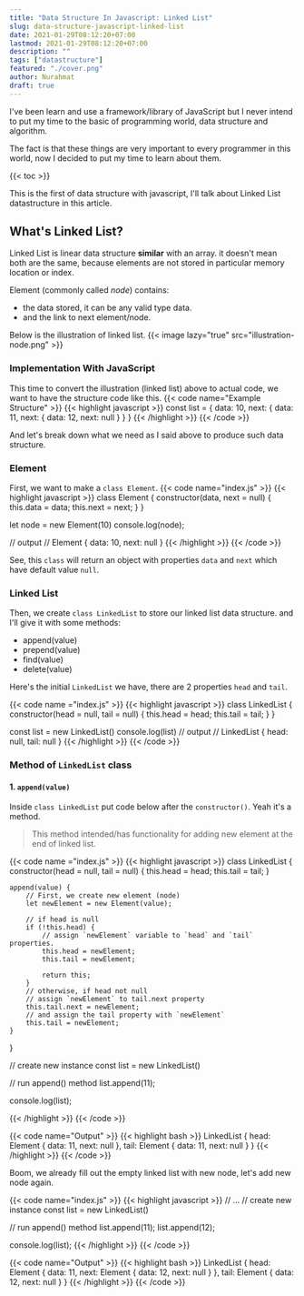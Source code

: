 ```yaml
---
title: "Data Structure In Javascript: Linked List"
slug: data-structure-javascript-linked-list
date: 2021-01-29T08:12:20+07:00
lastmod: 2021-01-29T08:12:20+07:00
description: ""
tags: ["datastructure"]
featured: "./cover.png"
author: Nurahmat
draft: true
---
```

I've been learn and use a framework/library of JavaScript but I never
intend to put my time to the basic of programming world, data structure and
algorithm.

The fact is that these things are very important to every programmer in
this world, now I decided to put my time to learn about them.

{{< toc >}}

This is the first of data structure with javascript, I'll talk about Linked
List datastructure in this article.

## What's Linked List?
Linked List is linear data structure **similar** with an array. it doesn't
mean both are the same, because elements are not stored in particular
memory location or index.

Element (commonly called _node_) contains:
- the data stored, it can be any valid type data.
- and the link to next element/node.

Below is the illustration of linked list.
{{< image lazy="true" src="illustration-node.png" >}}

### Implementation With JavaScript
This time to convert the illustration (linked list) above to actual code,
we want to have the structure code like this.
{{< code name="Example Structure" >}}
{{< highlight javascript >}}
const list = {
    data: 10,
    next: {
        data: 11,
        next: {
            data: 12,
            next: null
        }
    }
}
{{< /highlight >}}
{{< /code >}}

And let's break down what we need as I said above to produce such data
structure.

### Element
First, we want to make a `class Element`.
{{< code name="index.js" >}}
{{< highlight javascript >}}
class Element {
    constructor(data, next = null) {
        this.data = data;
        this.next = next;
    }
}

let node = new Element(10)
console.log(node);

// output
// Element { data: 10, next: null }
{{< /highlight >}}
{{< /code >}}

See, this `class` will return an object with properties `data` and `next`
which have default value `null`.

### Linked List
Then, we create `class LinkedList` to store our linked list data structure.
and I'll give it with some methods:
- append(value)
- prepend(value)
- find(value)
- delete(value)

Here's the initial `LinkedList` we have, there are 2 properties `head` and
`tail`.

{{< code name ="index.js" >}}
{{< highlight javascript >}}
class LinkedList {
    constructor(head = null, tail = null) {
        this.head = head;
        this.tail = tail;
    }
}

const list = new LinkedList()
console.log(list)
// output
// LinkedList { head: null, tail: null }
{{< /highlight >}}
{{< /code >}}

### Method of `LinkedList` class
#### 1. `append(value)`
Inside `class LinkedList` put code below after the `constructor()`. Yeah
it's a method.
> This method intended/has functionality for adding new element at the end of linked list. 

{{< code name ="index.js" >}}
{{< highlight javascript >}}
class LinkedList {
    constructor(head = null, tail = null) {
        this.head = head;
        this.tail = tail;
    }

    append(value) {
        // First, we create new element (node)
        let newElement = new Element(value);

        // if head is null
        if (!this.head) {
            // assign `newElement` variable to `head` and `tail` properties.
            this.head = newElement;
            this.tail = newElement;

            return this;
        }
        // otherwise, if head not null
        // assign `newElement` to tail.next property
        this.tail.next = newElement;
        // and assign the tail property with `newElement`
        this.tail = newElement;
    }
}

// create new instance
const list = new LinkedList()

// run append() method
list.append(11);

console.log(list);

{{< /highlight >}}
{{< /code >}}


{{< code name="Output" >}}
{{< highlight bash >}}
LinkedList {
  head: Element { data: 11, next: null },
  tail: Element { data: 11, next: null }
}
{{< /highlight >}}
{{< /code >}}

Boom, we already fill out the empty linked list with new node, let's add
new node again.

{{< code name="index.js" >}}
{{< highlight javascript >}}
// ...
// create new instance
const list = new LinkedList()

// run append() method
list.append(11);
list.append(12);

console.log(list);
{{< /highlight >}}
{{< /code >}}

{{< code name="Output" >}}
{{< highlight bash >}}
LinkedList {
  head: Element { data: 11, next: Element { data: 12, next: null } },
  tail: Element { data: 12, next: null }
}
{{< /highlight >}}
{{< /code >}}
